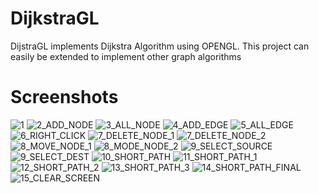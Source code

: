 # DijkstraGL

DijstraGL implements Dijkstra Algorithm using OPENGL.
This project can easily be extended to implement other graph algorithms

# Screenshots

![1](screenshots/1.png)
![2_ADD_NODE](screenshots/2_ADD_NODE.png)
![3_ALL_NODE](screenshots/3_ALL_NODE.png)
![4_ADD_EDGE](screenshots/4_ADD_EDGE.png)
![5_ALL_EDGE](screenshots/5_ALL_EDGE.png)
![6_RIGHT_CLICK](screenshots/6_RIGHT_CLICK.png)
![7_DELETE_NODE_1](screenshots/7_DELETE_NODE_1.png)
![7_DELETE_NODE_2](screenshots/7_DELETE_NODE_2.png)
![8_MOVE_NODE_1](screenshots/8_MOVE_NODE_1.png)
![8_MODE_NODE_2](screenshots/8_MODE_NODE_2.png)
![9_SELECT_SOURCE](screenshots/9_SELECT_SOURCE.png)
![9_SELECT_DEST](screenshots/9_SELECT_DEST.png)
![10_SHORT_PATH](screenshots/10_SHORT_PATH.png)
![11_SHORT_PATH_1](screenshots/11_SHORT_PATH_1.png)
![12_SHORT_PATH_2](screenshots/12_SHORT_PATH_2.png)
![13_SHORT_PATH_3](screenshots/13_SHORT_PATH_3.png)
![14_SHORT_PATH_FINAL](screenshots/14_SHORT_PATH_FINAL.png)
![15_CLEAR_SCREEN](screenshots/15_CLEAR_SCREEN.png)


